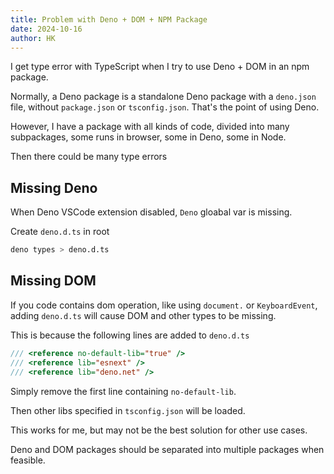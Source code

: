 ```yaml
---
title: Problem with Deno + DOM + NPM Package
date: 2024-10-16
author: HK
---
```


I get type error with TypeScript when I try to use Deno + DOM in an npm package.

Normally, a Deno package is a standalone Deno package with a `deno.json` file, without `package.json` or `tsconfig.json`.
That's the point of using Deno. 

However, I have a package with all kinds of code, divided into many subpackages, some runs in browser, some in Deno, some in Node.

Then there could be many type errors

## Missing Deno

When Deno VSCode extension disabled, `Deno` gloabal var is missing.

Create `deno.d.ts` in root

```bash
deno types > deno.d.ts
```

## Missing DOM

If you code contains dom operation, like using `document.` or `KeyboardEvent`, adding `deno.d.ts` will cause DOM and other types to be missing.

This is because the following lines are added to `deno.d.ts`

```ts
/// <reference no-default-lib="true" />
/// <reference lib="esnext" />
/// <reference lib="deno.net" />

```

Simply remove the first line containing `no-default-lib`.

Then other libs specified in `tsconfig.json` will be loaded.

This works for me, but may not be the best solution for other use cases. 

Deno and DOM packages should be separated into multiple packages when feasible.
